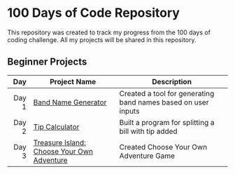 # 100 Days of Code Repository

This repository was created to track my progress from the 100 days of coding challenge. All my projects will be shared in this repository.

## Beginner Projects

| Day | Project Name | Description|
|-----:|-------------|-------------|
| Day 1| [Band Name Generator](Day1-Band_Name_Generator)| Created a tool for generating band names based on user inputs|
|Day 2|[Tip Calculator](https://github.com/madelinecambo/100_Days_Of_Code_Python/tree/master/Day2-Tip_Calculator)| Built a program for splitting a bill with tip added|
|Day 3|[Treasure Island: Choose Your Own Adventure](https://github.com/madelinecambo/100_Days_Of_Code_Python/tree/master/Day3-Treasure_Island_Game)|Created Choose Your Own Adventure Game|
